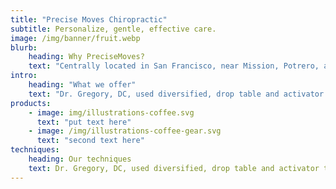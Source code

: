 ```yaml
---
title: "Precise Moves Chiropractic"
subtitle: Personalize, gentle, effective care.
image: /img/banner/fruit.webp
blurb:
    heading: Why PreciseMoves?
    text: "Centrally located in San Francisco, near Mission, Potrero, and SOMA, Dr. Amie Gregory is a renowned holistic chiropractor helping eliminate pain, promote wellness, and alleviate stress. Make an appointment anytime on our online scheduler."
intro:
    heading: "What we offer"
    text: "Dr. Gregory, DC, used diversified, drop table and activator techniques. Dr. Gregory is certified in SASTM (Dr. Graston Technique), the Zone Technique (balances all systems), and the Webster Technique (pregnancy and breech position). She is a Certified Chiropractic Extremity Practitioner and is an Amino Neuro Frequency Therapy (wearable medical devices) provider and instrutor. Additional modalities she provides include cold laser, cupping, and nutrition response testing."
products:
    - image: img/illustrations-coffee.svg
      text: "put text here"
    - image: /img/illustrations-coffee-gear.svg
      text: "second text here"
techniques:
    heading: Our techniques
    text: Dr. Gregory, DC, used diversified, drop table and activator techniques. Dr. Gregory is certified in SASTM (Dr. Graston Technique), the Zone Technique (balances all systems), and the Webster Technique (pregnancy and breech position). She is a Certified Chiropractic Extremity Practitioner and is an Amino Neuro Frequency Therapy (wearable medical devices) provider and instructor. Additional modalities she provides include cold laser, cupping, and nutrition response testing.
---
```


